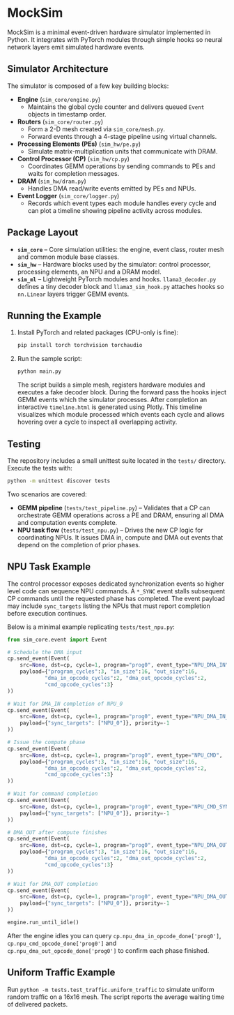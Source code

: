 # MockSim

MockSim is a minimal event-driven hardware simulator implemented in Python. It integrates with PyTorch modules through simple hooks so neural network layers emit simulated hardware events.

## Simulator Architecture

The simulator is composed of a few key building blocks:

* **Engine** (`sim_core/engine.py`)
  * Maintains the global cycle counter and delivers queued `Event` objects in timestamp order.
* **Routers** (`sim_core/router.py`)
  * Form a 2-D mesh created via `sim_core/mesh.py`.
  * Forward events through a 4-stage pipeline using virtual channels.
* **Processing Elements (PEs)** (`sim_hw/pe.py`)
  * Simulate matrix-multiplication units that communicate with DRAM.
* **Control Processor (CP)** (`sim_hw/cp.py`)
  * Coordinates GEMM operations by sending commands to PEs and waits for completion messages.
* **DRAM** (`sim_hw/dram.py`)
  * Handles DMA read/write events emitted by PEs and NPUs.
* **Event Logger** (`sim_core/logger.py`)
  * Records which event types each module handles every cycle and can plot a
    timeline showing pipeline activity across modules.

## Package Layout

* **`sim_core`** – Core simulation utilities: the engine, event class, router mesh and common module base classes.
* **`sim_hw`** – Hardware blocks used by the simulator: control processor, processing elements, an NPU and a DRAM model.
* **`sim_ml`** – Lightweight PyTorch modules and hooks. `llama3_decoder.py` defines a tiny decoder block and `llama3_sim_hook.py` attaches hooks so `nn.Linear` layers trigger GEMM events.

## Running the Example

1. Install PyTorch and related packages (CPU-only is fine):
   ```bash
   pip install torch torchvision torchaudio
   ```
2. Run the sample script:
   ```bash
   python main.py
   ```
   The script builds a simple mesh, registers hardware modules and executes a fake decoder block. During the forward pass the hooks inject GEMM events which the simulator processes. After completion an interactive `timeline.html` is generated using Plotly. This timeline visualizes which module processed which events each cycle and allows hovering over a cycle to inspect all overlapping activity.

## Testing

The repository includes a small unittest suite located in the `tests/` directory. Execute the tests with:
```bash
python -m unittest discover tests
```
Two scenarios are covered:

* **GEMM pipeline** (`tests/test_pipeline.py`) – Validates that a CP can orchestrate GEMM operations across a PE and DRAM, ensuring all DMA and computation events complete.
* **NPU task flow** (`tests/test_npu.py`) – Drives the new CP logic for coordinating NPUs. It issues DMA in, compute and DMA out events that depend on the completion of prior phases.

## NPU Task Example

The control processor exposes dedicated synchronization events so higher level
code can sequence NPU commands. A `*_SYNC` event stalls subsequent CP commands
until the requested phase has completed.  The event payload may include
`sync_targets` listing the NPUs that must report completion before execution
continues.

Below is a minimal example replicating `tests/test_npu.py`:

```python
from sim_core.event import Event

# Schedule the DMA input
cp.send_event(Event(
    src=None, dst=cp, cycle=1, program="prog0", event_type="NPU_DMA_IN",
    payload={"program_cycles":3, "in_size":16, "out_size":16,
            "dma_in_opcode_cycles":2, "dma_out_opcode_cycles":2,
            "cmd_opcode_cycles":3}
))

# Wait for DMA_IN completion of NPU_0
cp.send_event(Event(
    src=None, dst=cp, cycle=1, program="prog0", event_type="NPU_DMA_IN_SYNC",
    payload={"sync_targets": ["NPU_0"]}, priority=-1
))

# Issue the compute phase
cp.send_event(Event(
    src=None, dst=cp, cycle=1, program="prog0", event_type="NPU_CMD",
    payload={"program_cycles":3, "in_size":16, "out_size":16,
            "dma_in_opcode_cycles":2, "dma_out_opcode_cycles":2,
            "cmd_opcode_cycles":3}
))

# Wait for command completion
cp.send_event(Event(
    src=None, dst=cp, cycle=1, program="prog0", event_type="NPU_CMD_SYNC",
    payload={"sync_targets": ["NPU_0"]}, priority=-1
))

# DMA_OUT after compute finishes
cp.send_event(Event(
    src=None, dst=cp, cycle=1, program="prog0", event_type="NPU_DMA_OUT",
    payload={"program_cycles":3, "in_size":16, "out_size":16,
            "dma_in_opcode_cycles":2, "dma_out_opcode_cycles":2,
            "cmd_opcode_cycles":3}
))

# Wait for DMA_OUT completion
cp.send_event(Event(
    src=None, dst=cp, cycle=1, program="prog0", event_type="NPU_DMA_OUT_SYNC",
    payload={"sync_targets": ["NPU_0"]}, priority=-1
))

engine.run_until_idle()
```

After the engine idles you can query `cp.npu_dma_in_opcode_done['prog0']`, `cp.npu_cmd_opcode_done['prog0']` and `cp.npu_dma_out_opcode_done['prog0']` to confirm each phase finished.


## Uniform Traffic Example

Run `python -m tests.test_traffic.uniform_traffic` to simulate uniform random traffic on a 16x16 mesh.
The script reports the average waiting time of delivered packets.


